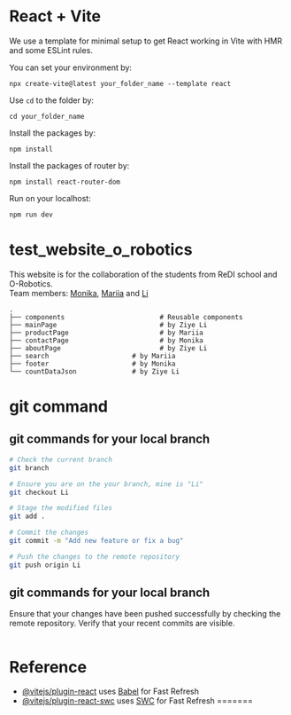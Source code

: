# React + Vite

We use a template for minimal setup to get React working in Vite with HMR and some ESLint rules.

You can set your environment by:
```
npx create-vite@latest your_folder_name --template react
```


Use `cd` to the folder by:
```
cd your_folder_name
```

Install the packages by:
```
npm install
```
Install the packages of router by:
```
npm install react-router-dom
```
Run on your localhost:
```
npm run dev
```

# test_website_o_robotics
This website is for the collaboration of the students from ReDI school and O-Robotics.
<br/>
Team members: [Monika](https://github.com/MMonikaFirst), [Mariia](https://github.com/mariiaipatova) and [Li](https://github.com/Liziye725)
```
.
├── components                        # Reusable components
├── mainPage                          # by Ziye Li
├── productPage                       # by Mariia
├── contactPage                       # by Monika
├── aboutPage                         # by Ziye Li
├── search                     # by Mariia 
├── footer                     # by Monika  
└── countDataJson              # by Ziye Li
```

# git command
## git commands for your local branch
```bash
# Check the current branch
git branch

# Ensure you are on the your branch, mine is "Li"
git checkout Li

# Stage the modified files
git add .

# Commit the changes
git commit -m "Add new feature or fix a bug"

# Push the changes to the remote repository
git push origin Li
```
## git commands for your local branch
Ensure that your changes have been pushed successfully by checking the remote repository. Verify that your recent commits are visible.

```bash

```

# Reference

- [@vitejs/plugin-react](https://github.com/vitejs/vite-plugin-react/blob/main/packages/plugin-react/README.md) uses [Babel](https://babeljs.io/) for Fast Refresh
- [@vitejs/plugin-react-swc](https://github.com/vitejs/vite-plugin-react-swc) uses [SWC](https://swc.rs/) for Fast Refresh
=======
>>>>>>> 
